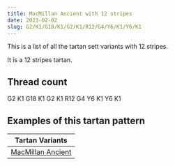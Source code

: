 ```yaml
---
title: MacMillan Ancient with 12 stripes
date: 2023-02-02
slug: G2/K1/G18/K1/G2/K1/R12/G4/Y6/K1/Y6/K1
---
```

This is a list of all the tartan sett variants with 12 stripes.

It is a 12 stripes tartan.


## Thread count
G2 K1 G18 K1 G2 K1 R12 G4 Y6 K1 Y6 K1

## Examples of this tartan pattern

| Tartan Variants |
|---------------|
| [MacMillan Ancient](/variants/g2/k1/g18/k1/g2/k1/r12/g4/y6/k1/y6/k1-g004c00-k000000-rc80000-yc8c800)||
